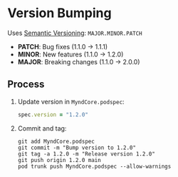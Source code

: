 # Version Bumping

Uses [Semantic Versioning](https://semver.org/): `MAJOR.MINOR.PATCH`
- **PATCH**: Bug fixes (1.1.0 → 1.1.1)
- **MINOR**: New features (1.1.0 → 1.2.0)  
- **MAJOR**: Breaking changes (1.1.0 → 2.0.0)

## Process

1. Update version in `MyndCore.podspec`:
   ```ruby
   spec.version = "1.2.0"
   ```

2. Commit and tag:
   ```
   git add MyndCore.podspec
   git commit -m "Bump version to 1.2.0"
   git tag -a 1.2.0 -m "Release version 1.2.0"
   git push origin 1.2.0 main
   pod trunk push MyndCore.podspec --allow-warnings
   ``` 